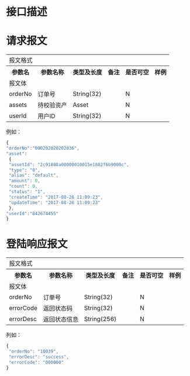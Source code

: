 # 接口描述


# 请求报文
<table>
        <tr>
            <td colspan="6">报文格式</td>
        </tr>
        <tr>
            <th>参数名</th>
            <th>参数名称</th>
            <th>类型及长度</th>
            <th>备注</th>
            <th>是否可空</th>
            <th>样例</th>
        </tr>
        <tr>
             <td colspan="6">报文体</td>
        </tr>
        <tr>
            <td>orderNo</td>
            <td>订单号</td>
            <td>String(32)</td>
            <td></td>
            <td>N</td>
            <td></td>
        </tr>
        <tr>
            <td>assets</td>
            <td>待校验资产</td>
            <td>Asset</td>
            <td></td>
            <td>N</td>
            <td></td>
        </tr>
        <tr>
            <td>userId</td>
            <td>用户ID</td>
            <td>String(32)</td>
            <td></td>
            <td>N</td>
            <td></td>
        </tr>
</table>

例如：
```js
{
"orderNo":"000202020202036",
"asset":
 {
 "assetId": "2c91808a00000010015e1882f6b9000c",
 "type": "0",
 "alias": "default",
 "amount": 0,
 "count": 0,
 "status": "1",
 "createTime": "2017-08-26 11:09:23",
 "updateTime": "2017-08-26 11:09:23"
 },
"userId":"842674455"
}
```

# 登陆响应报文
<table>
        <tr>
            <td colspan="6">报文格式</td>
        </tr>
        <tr>
            <th>参数名</th>
            <th>参数名称</th>
            <th>类型及长度</th>
            <th>备注</th>
            <th>是否可空</th>
            <th>样例</th>
        </tr>
        <tr>
             <td colspan="6">报文体</td>
        </tr>
        <tr>
            <td>orderNo</td>
            <td>订单号</td>
            <td>String(32)</td>
            <td></td>
            <td>N</td>
            <td></td>
        </tr>
        <tr>
            <td>errorCode</td>
            <td>返回状态码</td>
            <td>String(32)</td>
            <td></td>
            <td>N</td>
            <td></td>
        </tr>
       <tr>
            <td>errorDesc</td>
            <td>返回状态信息</td>
            <td>String(256)</td>
            <td></td>
            <td>N</td>
            <td></td>
        </tr>
</table>

列如：
```js
{
 "orderNo": "10039",
 "errorDesc": "success",
 "errorCode": "000000"
}
```



